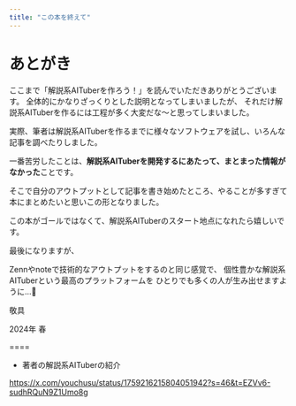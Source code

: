 ```yaml
---
title: "この本を終えて"
---
```

# あとがき
ここまで「解説系AITuberを作ろう！」を読んでいただきありがとうございます。
全体的にかなりざっくりとした説明となってしまいましたが、
それだけ解説系AITuberを作るには工程が多く大変だな～と思ってしまいました。

実際、筆者は解説系AITuberを作るまでに様々なソフトウェアを試し、いろんな記事を調べたりしました。

一番苦労したことは、**解説系AITuberを開発するにあたって、まとまった情報がなかった**ことです。

そこで自分のアウトプットとして記事を書き始めたところ、やることが多すぎて本にまとめたいと思いこの形となりました。

この本がゴールではなくて、解説系AITuberのスタート地点になれたら嬉しいです。

最後になりますが、

Zennやnoteで技術的なアウトプットをするのと同じ感覚で、
個性豊かな解説系AITuberという最高のプラットフォームを
ひとりでも多くの人が生み出せますように...🐣

敬具

2024年 春

====

- 著者の解説系AITuberの紹介

https://x.com/youchusu/status/1759216215804051942?s=46&t=EZVv6-sudhRQuN9Z1Umo8g

